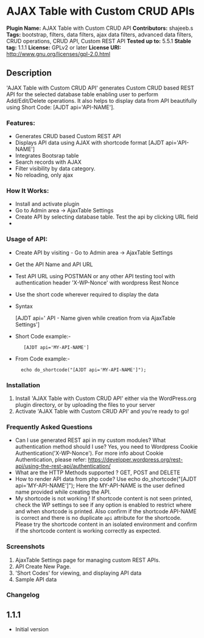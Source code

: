 # AJAX Table with Custom CRUD APIs #

**Plugin Name:** AJAX Table with Custom CRUD API
**Contributors:** shajeeb.s
**Tags:** bootstrap, filters, data filters, ajax data filters, advanced data filters, CRUD operations, CRUD API, Custom REST API
**Tested up to:** 5.5.1
**Stable tag:**  1.1.1
**License:** GPLv2 or later
**License URI:** http://www.gnu.org/licenses/gpl-2.0.html
	
	
## Description ##
	
'AJAX Table with Custom CRUD API' generates Custom CRUD based REST API for the selected database table enabling user to perform Add/Edit/Delete operations. It also helps to display data from API beautifully using Short Code: [AJDT api='API-NAME'].
	
### Features: ###
* Generates CRUD based Custom REST API
* Displays API data using AJAX with shortcode format [AJDT api='API-NAME']
* Integrates Bootsrap table
* Search records with AJAX
* Filter visibility by data category.
* No reloading, only ajax
 
### How It Works: ###
	
* Install and activate plugin
* Go to Admin area -> AjaxTable Settings 
* Create API by selecting database table. Test the api by clicking URL field
* 
### Usage of API: ###
* Create API by visiting - Go to Admin area -> AjaxTable Settings
* Get the API Name and API URL
* Test API URL using POSTMAN or any other API testing tool with authentication header 'X-WP-Nonce' with wordpress Rest Nonce
* Use the short code wherever required to display the data
* Syntax

    [AJDT api=' API - Name given while creation from via AjaxTable Settings']

* Short Code example:-
 
         [AJDT api='MY-API-NAME']
           
* From Code example:-      

        echo do_shortcode("[AJDT api='MY-API-NAME']");
        
### Installation ###

1. Install 'AJAX Table with Custom CRUD API' either via the WordPress.org plugin directory, or by uploading the files to your server
2. Activate 'AJAX Table with Custom CRUD API' and you're ready to go!

### Frequently Asked Questions ###
* Can I use generated REST api in my custom modules? What authentication method should I use? 
Yes, you need to Wordpress Cookie Authentication('X-WP-Nonce'). For more info about Cookie Authentication, please refer: https://developer.wordpress.org/rest-api/using-the-rest-api/authentication/
* What are the HTTP Methods supported ?
GET, POST and DELETE
* How to render API data  from php code?
Use  echo do_shortcode("[AJDT api='MY-API-NAME']"); Here the MY-API-NAME is the user defined name provided while creating the API.
* My shortcode is not working !
If shortcode content is not seen printed, check the WP settings to see if any option is enabled to restrict where and when shortcode is printed. Also confirm if the shortcode API-NAME is correct and there is no duplicate `api` attribute for the shortcode. Please try the shortcode content in an isolated environment and confirm if the shortcode content is working correctly as expected.

### Screenshots ###
1. AjaxTable Settings page for managing custom REST APIs.
2. API Create New Page.
3. 'Short Codes' for viewing, and displaying API data 
4. Sample API data 
### Changelog ###
## 1.1.1 
* Initial version